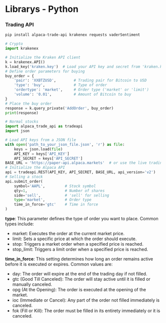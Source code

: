 # Librarys - Python

### Trading API
```Bash
pip install alpaca-trade-api krakenex requests vaderSentiment
```

<div style={{ display: 'grid', gridTemplateColumns: 'repeat(2, 1fr)', gap: '20px' }}>

```python
# Crypto
import krakenex 

# Initialize the Kraken API client 
k = krakenex.API() 
k.load_key('kraken.key')  # Load your API key and secret from 'kraken.key' file 
# Define order parameters for buying 
buy_order = { 
    'pair': 'XXBTZUSD',        # Trading pair for Bitcoin to USD 
    'type': 'buy',             # Type of order 
    'ordertype': 'market',     # Order type ('market' or 'limit') 
    'volume': '0.01',          # Amount of Bitcoin to buy 
} 
# Place the buy order 
response = k.query_private('AddOrder', buy_order) 
print(response) 
```
```python
# Normal stocks
import alpaca_trade_api as tradeapi 
import json 

# Load API keys from a JSON file 
with open('path_to_your_json_file.json', 'r') as file: 
    keys = json.load(file) 
    API_KEY = keys['API_KEY'] 
    API_SECRET = keys['API_SECRET'] 
BASE_URL = 'https://paper-api.alpaca.markets'  # or use the live trading URL 
# Initialize the Alpaca API 
api = tradeapi.REST(API_KEY, API_SECRET, BASE_URL, api_version='v2') 
# Selling a stock 
api.submit_order( 
    symbol='AAPL',         # Stock symbol 
    qty=1,                 # Number of shares 
    side='sell',           # 'sell' for selling 
    type='market',         # Order type 
    time_in_force='gtc'    # Time in force 
) 
```
</div>

**type**: This parameter defines the type of order you want to place. Common types include:
- market: Executes the order at the current market price.
- limit: Sets a specific price at which the order should execute.
- stop: Triggers a market order when a specified price is reached.
- stop_limit: Triggers a limit order when a specified price is reached.

**time_in_force**: This setting determines how long an order remains active before it is executed or expires. Common values are:
- day: The order will expire at the end of the trading day if not filled.
- gtc (Good Till Canceled): The order will stay active until it is filled or manually canceled.
- opg (At the Opening): The order is executed at the opening of the market.
- ioc (Immediate or Cancel): Any part of the order not filled immediately is canceled.
- fok (Fill or Kill): The order must be filled in its entirety immediately or it is canceled.
